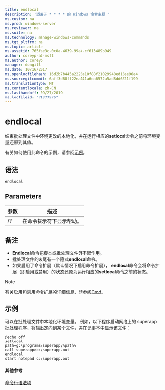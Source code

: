 ```yaml
---
title: endlocal
description: '适用于 * * * * 的 Windows 命令主题 '
ms.custom: na
ms.prod: windows-server
ms.reviewer: na
ms.suite: na
ms.technology: manage-windows-commands
ms.tgt_pltfrm: na
ms.topic: article
ms.assetid: 765fae3c-0c0a-4639-99a4-cf613489b949
author: coreyp-at-msft
ms.author: coreyp
manager: dongill
ms.date: 10/16/2017
ms.openlocfilehash: 16d2b7b445a2220a10f88f21029948ed10ee96e4
ms.sourcegitcommit: 6aff3d88ff22ea141a6ea6572a5ad8dd6321f199
ms.translationtype: MT
ms.contentlocale: zh-CN
ms.lasthandoff: 09/27/2019
ms.locfileid: "71377575"
---
```

# <a name="endlocal"></a>endlocal



结束批处理文件中环境更改的本地化，并在运行相应的**setlocal**命令之前将环境变量还原到其值。

有关如何使用此命令的示例，请参阅[示例](#BKMK_examples)。

## <a name="syntax"></a>语法

```
endlocal
```

## <a name="parameters"></a>Parameters

|参数|描述|
|---------|-----------|
|/?|在命令提示符下显示帮助。|

## <a name="remarks"></a>备注

-   **Endlocal**命令在脚本或批处理文件外不起作用。
-   批处理文件的末尾有一个隐式**endlocal**命令。
-   如果启用了命令扩展（默认情况下启用命令扩展）， **endlocal**命令会将命令扩展（即启用或禁用）的状态还原为运行相应的**setlocal**命令之前的状态。

> [!NOTE]
> 有关启用和禁用命令扩展的详细信息，请参阅[Cmd](cmd.md)。

## <a name="BKMK_examples"></a>示例

可以在批处理文件中本地化环境变量。 例如，以下程序启动网络上的 superapp 批处理程序，将输出定向到某个文件，并在记事本中显示该文件：
```
@echo off
setlocal
path=g:\programs\superapp;%path%
call superapp>c:\superapp.out
endlocal
start notepad c:\superapp.out
```

#### <a name="additional-references"></a>其他参考

[命令行语法项](command-line-syntax-key.md)